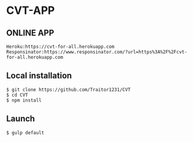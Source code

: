# CVT-APP 

## ONLINE APP 

```
Heroku:https://cvt-for-all.herokuapp.com
Responsinator:https://www.responsinator.com/?url=https%3A%2F%2Fcvt-for-all.herokuapp.com
```
## Local installation

```
$ git clone https://github.com/Traitor1231/CVT
$ cd CVT
$ npm install
```

## Launch

```
$ gulp default
```
